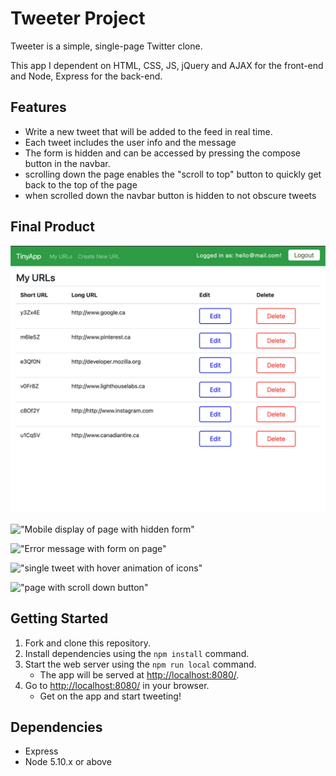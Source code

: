 # Tweeter Project

Tweeter is a simple, single-page Twitter clone.


This app I dependent on HTML, CSS, JS, jQuery and AJAX  for the front-end and Node, Express for the back-end.

## Features
- Write a new tweet that will be added to the feed in real time.
- Each tweet includes the user info and the message
- The form is hidden and can be accessed by pressing the compose button in the navbar.
- scrolling down the page enables the "scroll to top" button to quickly get back to the top of the page
- when scrolled down the navbar button is hidden to not obscure tweets

## Final Product

!["desktop display of page with hidden form"](https://github.com/MunaHD/tinyapp/blob/master/docs/urls-page.png?raw=true)

!["Mobile display of page with hidden form"]()

!["Error message with form on page"]()

!["single tweet with hover animation of icons"]()

!["page with scroll down button"]()


## Getting Started
1. Fork and clone this repository.
2. Install dependencies using the `npm install` command.
3. Start the web server using the `npm run local` command. 
   - The app will be served at <http://localhost:8080/>.
4. Go to <http://localhost:8080/> in your browser.
   - Get on the app and start tweeting!

## Dependencies

- Express
- Node 5.10.x or above

